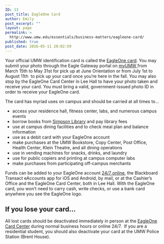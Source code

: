 ```yaml
---
ID: 13
post_title: EagleOne Card
author: Emily
post_excerpt: ""
layout: page
permalink: >
  http://www.umw.edu/essentials/business-matters/eagleone-card/
published: true
post_date: 2016-05-11 20:02:59
---
```

Your official UMW identification card is called the <a href="http://adminfinance.umw.edu/eagleone/">EagleOne card</a>. You may submit your photo through the Eagle Gateway portal on <a href="https://banner.umw.edu/ssomanager/c/SSB?pkg=umw_id_photo.p_display_channel">myUMW </a>from March 15th to May 31st for pick up at June Orientation or from July 1st to August 11th  to pick up your card once you’re here in the fall. You may also stop by the EagleOne Card Center in Lee Hall to have your photo taken and receive your card. You must bring a valid, government-issued photo ID in order to receive your EagleOne card.

The card has myriad uses on campus and should be carried at all times to...
<ul>
 	<li>access your residence hall, fitness center, labs, and numerous campus events</li>
 	<li>borrow books from <a href="http://libraries.umw.edu/">Simpson Library</a> and pay library fees</li>
 	<li>use at campus dining facilities and to check meal plan and balance information</li>
 	<li>use as a debit card with your EagleOne account</li>
 	<li>make purchases at the UMW Bookstore, Copy Center, Post Office, Health Center, Klein Theatre, and all dining operations</li>
 	<li>use in vending machines for snacks, drinks, and laundry</li>
 	<li>use for public copiers and printing at campus computer labs</li>
 	<li>make purchases from participating off-campus merchants</li>
</ul>
Funds can be added to your EagleOne account <a href="https://eagleone-sp.blackboard.com/eaccounts/AnonymousHome.aspx">24/7 online</a>, the Blackboard Transact eAccounts app for iOS and Android, by mail, or at the Cashier’s Office and the EagleOne Card Center, both in Lee Hall. With the EagleOne card, you won’t need to carry cash, write checks, or use a bank card anywhere you see the EagleOne logo.
<h2>If you lose your card…</h2>
All lost cards should be deactivated immediately in person at the <a href="http://adminfinance.umw.edu/eagleone/for-students/card-replacements/">EagleOne Card Center</a> during normal business hours or online 24/7.  If you are a residential student, you should also deactivate your card at the UMW Police Station (Brent House).